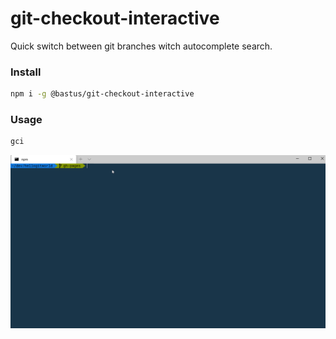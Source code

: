 # git-checkout-interactive

Quick switch between git branches witch autocomplete search.

### Install

```bash
npm i -g @bastus/git-checkout-interactive
```

### Usage

```bash
gci
```

![demo](https://github.com/bastor/git-checkout-interactive/blob/master/gci.gif)

